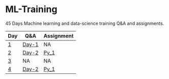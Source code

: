 # ML-Training
45 Days Machine learning and data-science training Q&A and assignments.

| Day | Q&A | Assignment |
|-----|-----|------------|
| [1](https://youtu.be/DaRGQ8Py5dU) | [Day-1](https://github.com/chetan6780/ML-Training/blob/master/Question_%26_Answers/day_1.txt) | NA |
| [2](https://youtu.be/pveeAfZnvKo) | [Day-2](https://github.com/chetan6780/ML-Training/blob/master/Question_%26_Answers/day_2.txt) | [Py_1](master/Assignments/PY_1.ipynb)|
| [3](https://youtu.be/R544iBD4qXk) | NA | NA |
| [4](https://youtu.be/t1v8A1mu_fc) | [Day-2](https://github.com/chetan6780/ML-Training/blob/master/Question_%26_Answers/day_4.txt) | [Py_1](master/Assignments/PY_2.ipynb)|
